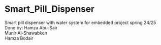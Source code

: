 # Smart_Pill_Dispenser
Smart pill dispenser with water system for embedded project spring 24/25
Done by:
Hamza Abu-Sair    		
Munir Al-Shawabkeh  	
Hamza Bodair	      	
